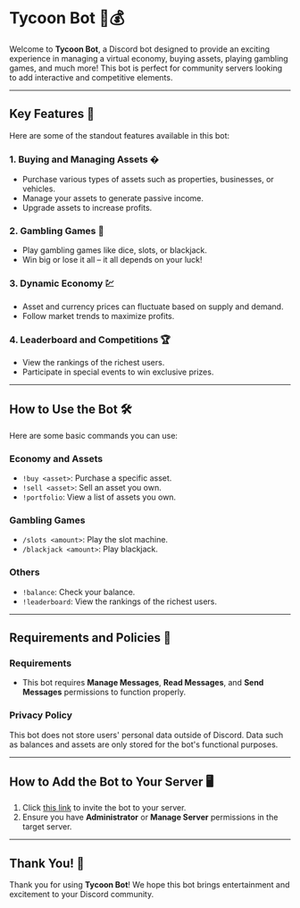 # Tycoon Bot 🤖💰

Welcome to **Tycoon Bot**, a Discord bot designed to provide an exciting experience in managing a virtual economy, buying assets, playing gambling games, and much more! This bot is perfect for community servers looking to add interactive and competitive elements.

---

## Key Features 🚀

Here are some of the standout features available in this bot:

### 1. **Buying and Managing Assets** �
   - Purchase various types of assets such as properties, businesses, or vehicles.
   - Manage your assets to generate passive income.
   - Upgrade assets to increase profits.

### 2. **Gambling Games** 🎲
   - Play gambling games like dice, slots, or blackjack.
   - Win big or lose it all – it all depends on your luck!

### 3. **Dynamic Economy** 💹
   - Asset and currency prices can fluctuate based on supply and demand.
   - Follow market trends to maximize profits.

### 4. **Leaderboard and Competitions** 🏆
   - View the rankings of the richest users.
   - Participate in special events to win exclusive prizes.

---

## How to Use the Bot 🛠️

Here are some basic commands you can use:

### Economy and Assets
- `!buy <asset>`: Purchase a specific asset.
- `!sell <asset>`: Sell an asset you own.
- `!portfolio`: View a list of assets you own.

### Gambling Games
- `/slots <amount>`: Play the slot machine.
- `/blackjack <amount>`: Play blackjack.

### Others
- `!balance`: Check your balance.
- `!leaderboard`: View the rankings of the richest users.

---

## Requirements and Policies 📜

### Requirements
- This bot requires **Manage Messages**, **Read Messages**, and **Send Messages** permissions to function properly.

### Privacy Policy
This bot does not store users' personal data outside of Discord. Data such as balances and assets are only stored for the bot's functional purposes.

---

## How to Add the Bot to Your Server 🖥️

1. Click [this link](https://discord.com/oauth2/authorize?client_id=1338303581685678131) to invite the bot to your server.
2. Ensure you have **Administrator** or **Manage Server** permissions in the target server.

---

## Thank You! 🙏

Thank you for using **Tycoon Bot**! We hope this bot brings entertainment and excitement to your Discord community.
